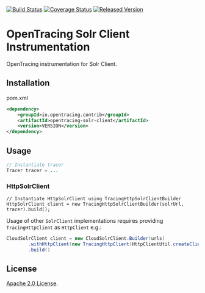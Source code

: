 [![Build Status][ci-img]][ci] [![Coverage Status][cov-img]][cov] [![Released Version][maven-img]][maven]

# OpenTracing Solr Client Instrumentation
OpenTracing instrumentation for Solr Client.

## Installation

pom.xml
```xml
<dependency>
    <groupId>io.opentracing.contrib</groupId>
    <artifactId>opentracing-solr-client</artifactId>
    <version>VERSION</version>
</dependency>
```

## Usage

```java
// Instantiate tracer
Tracer tracer = ...
``` 

### HttpSolrClient
```
// Instantiate HttpSolrClient using TracingHttpSolrClientBuilder
HttpSolrClient client = new TracingHttpSolrClientBuilder(solrUrl, tracer).build();

```

Usage of other `SolrClient` implementations requires providing `TracingHttpClient` as `HttpClient` e.g.:
```java
CloudSolrClient client = new CloudSolrClient.Builder(urls)
        .withHttpClient(new TracingHttpClient(HttpClientUtil.createClient(null), tracer))
        .build()
```

## License

[Apache 2.0 License](./LICENSE).

[ci-img]: https://travis-ci.org/opentracing-contrib/java-solr-client.svg?branch=master
[ci]: https://travis-ci.org/opentracing-contrib/java-solr-client
[cov-img]: https://coveralls.io/repos/github/opentracing-contrib/java-solr-client/badge.svg?branch=master
[cov]: https://coveralls.io/github/opentracing-contrib/java-solr-client?branch=master
[maven-img]: https://img.shields.io/maven-central/v/io.opentracing.contrib/opentracing-solr-client.svg
[maven]: http://search.maven.org/#search%7Cga%7C1%7Copentracing-solr-client

